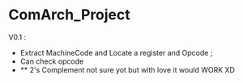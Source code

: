 # ComArch_Project
V0.1 :
  - Extract MachineCode and Locate a register and Opcode ;
  - Can check opcode
  - ** 2's Complement not sure yot but with love it would WORK XD
